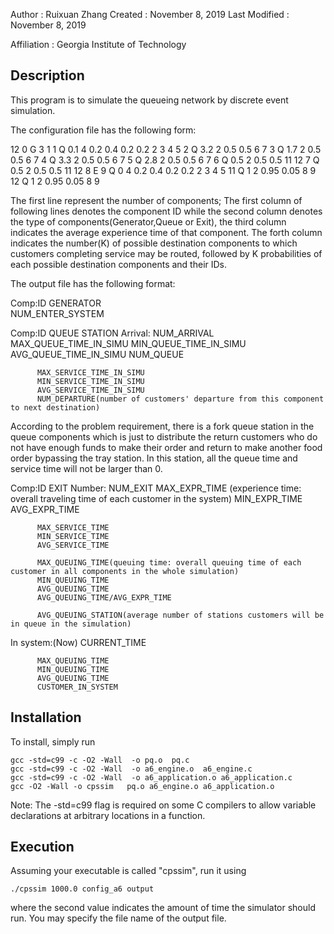 Author          : Ruixuan Zhang
Created         : November 8, 2019
Last Modified   : November 8, 2019

Affiliation          : Georgia Institute of Technology


Description
-------------

This program is to simulate the queueing network by discrete event simulation. 


The configuration file has the following form:

12
0 G 3 1 
1 Q 0.1 4 0.2 0.4 0.2 0.2 2 3 4 5
2 Q 3.2 2 0.5 0.5 6 7
3 Q 1.7	2 0.5 0.5 6 7
4 Q 3.3	2 0.5 0.5 6 7
5 Q 2.8 2 0.5 0.5 6 7
6 Q 0.5 2 0.5 0.5 11 12
7 Q 0.5 2 0.5 0.5 11 12
8 E
9 Q 0 4 0.2 0.4 0.2 0.2 2 3 4 5
11 Q 1 2 0.95 0.05 8 9
12 Q 1 2 0.95 0.05 8 9

The first line represent the number of components; The first column of following lines denotes the component ID while the second column denotes the type of components(Generator,Queue or Exit), the third column indicates the average experience time of that component. 
The forth column indicates the number(K) of possible destination components to which customers completing service may be routed, followed by K probabilities of each possible destination components and their IDs.


The output file has the following format:

Comp:ID GENERATOR  
  NUM_ENTER_SYSTEM

Comp:ID QUEUE STATION
  Arrival: NUM_ARRIVAL
          MAX_QUEUE_TIME_IN_SIMU
          MIN_QUEUE_TIME_IN_SIMU
          AVG_QUEUE_TIME_IN_SIMU
          NUM_QUEUE

          MAX_SERVICE_TIME_IN_SIMU
          MIN_SERVICE_TIME_IN_SIMU
          AVG_SERVICE_TIME_IN_SIMU
          NUM_DEPARTURE(number of customers' departure from this component to next destination)

According to the problem requirement, there is a fork queue station in the queue components which is just to distribute the return customers who do not have enough funds to make their order and return to make another food order bypassing the tray station. 
In this station, all the queue time and service time will not be larger than 0.

Comp:ID EXIT
  Number: NUM_EXIT
          MAX_EXPR_TIME (experience time: overall traveling time of each customer in the system)
          MIN_EXPR_TIME
          AVG_EXPR_TIME

          MAX_SERVICE_TIME
          MIN_SERVICE_TIME
          AVG_SERVICE_TIME

          MAX_QUEUING_TIME(queuing time: overall queuing time of each customer in all components in the whole simulation)
          MIN_QUEUING_TIME
          AVG_QUEUING_TIME
          AVG_QUEUING_TIME/AVG_EXPR_TIME

          AVG_QUEUING_STATION(average number of stations customers will be in queue in the simulation) 

In system:(Now)
          CURRENT_TIME

          MAX_QUEUING_TIME
          MIN_QUEUING_TIME
          AVG_QUEUING_TIME
          CUSTOMER_IN_SYSTEM


Installation
------------

To install, simply run

    gcc -std=c99 -c -O2 -Wall  -o pq.o  pq.c
    gcc -std=c99 -c -O2 -Wall  -o a6_engine.o  a6_engine.c
    gcc -std=c99 -c -O2 -Wall  -o a6_application.o a6_application.c
    gcc -O2 -Wall -o cpssim   pq.o a6_engine.o a6_application.o

Note: The -std=c99 flag is required on some C compilers to allow variable declarations at arbitrary locations in a function.

Execution
-----------

Assuming your executable is called "cpssim", run it using

    ./cpssim 1000.0 config_a6 output

where the second value indicates the amount of time the simulator should run. You may specify the file name of the output file.
    


